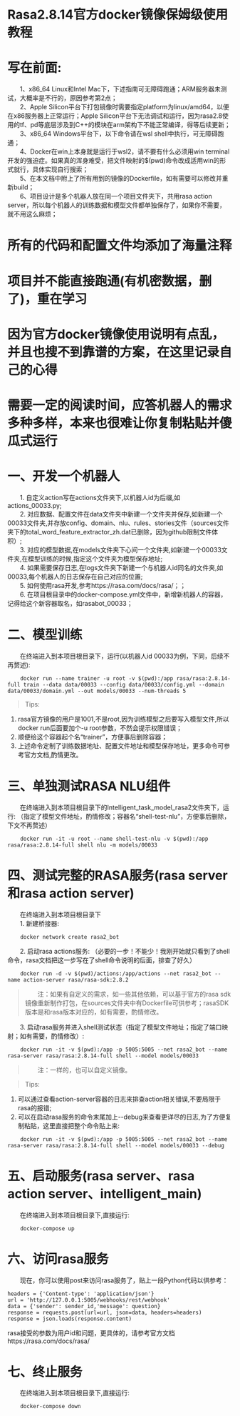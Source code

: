 # Rasa2.8.14官方docker镜像保姆级使用教程

# 写在前面:  
&ensp;&ensp;&ensp;&ensp;1、x86_64 Linux和Intel Mac下，下述指南可无障碍跑通；ARM服务器未测试，大概率是不行的，原因参考第2点；  
&ensp;&ensp;&ensp;&ensp;2、Apple Silicon平台下打包镜像时需要指定platform为linux/amd64，以便在x86服务器上正常运行；Apple Silicon平台下无法调试和运行，因为rasa2.8使用的tf、pd等底层涉及到C++的模块在arm架构下不能正常编译，得等后续更新；    
&ensp;&ensp;&ensp;&ensp;3、x86_64 Windows平台下，以下命令请在wsl shell中执行，可无障碍跑通；  
&ensp;&ensp;&ensp;&ensp;4、Docker在win上本身就是运行于wsl2，请不要有什么必须用win terminal开发的强迫症。如果真的浑身难受，把文件映射的$(pwd)命令改成适用win的形式就行，具体实现自行搜索；  
&ensp;&ensp;&ensp;&ensp;5、在本文档中附上了所有用到的镜像的Dockerfile，如有需要可以修改并重新build；  
&ensp;&ensp;&ensp;&ensp;6、项目设计是多个机器人放在同一个项目文件夹下，共用rasa action server，所以每个机器人的训练数据和模型文件都单独保存了，如果你不需要，就不用这么麻烦；
<br/>  

# 所有的代码和配置文件均添加了海量注释
# 项目并不能直接跑通(有机密数据，删了)，重在学习
# 因为官方docker镜像使用说明有点乱，并且也搜不到靠谱的方案，在这里记录自己的心得
# 需要一定的阅读时间，应答机器人的需求多种多样，本来也很难让你复制粘贴并傻瓜式运行

# 一、开发一个机器人

&ensp;&ensp;&ensp;&ensp;1. 自定义action写在actions文件夹下,以机器人id为后缀,如actions_00033.py;  
&ensp;&ensp;&ensp;&ensp;2. 对应数据、配置文件在data文件夹中新建一个文件夹并保存,如新建一个00033文件夹,并存放config、domain、nlu、rules、stories文件（sources文件夹下的total_word_feature_extractor_zh.dat已删除，因为github限制文件体积）;  
&ensp;&ensp;&ensp;&ensp;3. 对应的模型数据,在models文件夹下心间一个文件夹,如新建一个00033文件夹,在模型训练的时候,指定这个文件夹为模型保存地址;  
&ensp;&ensp;&ensp;&ensp;4. 如果需要保存日志,在logs文件夹下新建一个与机器人id同名的文件夹,如00033,每个机器人的日志保存在自己对应的位置;  
&ensp;&ensp;&ensp;&ensp;5. 如何使用rasa开发,参考https://rasa.com/docs/rasa/；；  
&ensp;&ensp;&ensp;&ensp;6. 在项目根目录中的docker-compose.yml文件中，新增新机器人的容器，记得给这个新容器取名，如rasabot_00033；  


# 二、模型训练
&ensp;&ensp;&ensp;&ensp;在终端进入到本项目根目录下，运行(以机器人id 00033为例，下同，后续不再赘述):
```
    docker run --name trainer -u root -v $(pwd):/app rasa/rasa:2.8.14-full train --data data/00033 --config data/00033/config.yml --domain data/00033/domain.yml --out models/00033 --num-threads 5
```
>Tips:
1. rasa官方镜像的用户是1001,不是root,因为训练模型之后要写入模型文件,所以docker run后面要加个-u root参数，不然会提示权限错误；  
2. 顺便给这个容器起个名“trainer”，方便事后删除容器；  
3. 上述命令定制了训练数据地址、配置文件地址和模型保存地址，更多命令可参考官方文档,酌情更改。

# 三、单独测试RASA NLU组件
&ensp;&ensp;&ensp;&ensp;在终端进入到本项目根目录下的Intelligent_task_model_rasa2文件夹下，运行: （指定了模型文件地址，酌情修改；容器名“shell-test-nlu”，方便事后删除，下文不再赘述）
```
    docker run -it -u root --name shell-test-nlu -v $(pwd):/app rasa/rasa:2.8.14-full shell nlu -m models/00033
````

# 四、测试完整的RASA服务(rasa server和rasa action server)
&ensp;&ensp;&ensp;&ensp;在终端进入到本项目根目录下  
&ensp;&ensp;&ensp;&ensp;1. 新建桥接器:  
```
    docker network create rasa2_bot  
```  

&ensp;&ensp;&ensp;&ensp;2. 启动rasa actions服务: （必要的一步！不能少！我刚开始就只看到了shell命令，rasa文档把这一步写在了shell命令说明的后面，排查了好久） 
```
    docker run -d -v $(pwd)/actions:/app/actions --net rasa2_bot --name action-server rasa/rasa-sdk:2.8.2 
```
>&ensp;&ensp;&ensp;&ensp;注：如果有自定义的需求，如一些其他依赖，可以基于官方的rasa sdk镜像重新制作打包，在sources文件夹中有Dockerfile可供参考；rasaSDK版本是和rasa版本对应的，如有需要，酌情修改。  

&ensp;&ensp;&ensp;&ensp;3. 启动rasa服务并进入shell测试状态（指定了模型文件地址；指定了端口映射；如有需要，酌情修改）:
````
    docker run -it -v $(pwd):/app -p 5005:5005 --net rasa2_bot --name rasa-server rasa/rasa:2.8.14-full shell --model models/00033
````
>&ensp;&ensp;&ensp;&ensp;注：一样的，也可以自定义镜像。 

>Tips:  
1. 可以通过查看action-server容器的日志来排查action相关错误,不要局限于rasa的报错;  
2. 可以在启动rasa服务的命令末尾加上--debug来查看更详尽的日志,为了方便复制粘贴，这里直接把整个命令贴上来:
````
    docker run -it -v $(pwd):/app -p 5005:5005 --net rasa2_bot --name rasa-server rasa/rasa:2.8.14-full shell --model models/00033 --debug
````



# 五、启动服务(rasa server、rasa action server、intelligent_main)  
&ensp;&ensp;&ensp;&ensp;在终端进入到本项目根目录下,直接运行:
```  
    docker-compose up
```

# 六、访问rasa服务
&ensp;&ensp;&ensp;&ensp;现在，你可以使用post来访问rasa服务了，贴上一段Python代码以供参考： 
```` 
headers = {'Content-type': 'application/json'}  
url = 'http://127.0.0.1:5005/webhooks/rest/webhook'  
data = {'sender': sender_id,'message': question}  
response = requests.post(url=url, json=data, headers=headers)  
response = json.loads(response.content)  
````
rasa接受的参数为用户id和问题，更具体的，请参考官方文档https://rasa.com/docs/rasa/


# 七、终止服务  
&ensp;&ensp;&ensp;&ensp;在终端进入到本项目根目录下,直接运行: 
``` 
    docker-compose down  
```